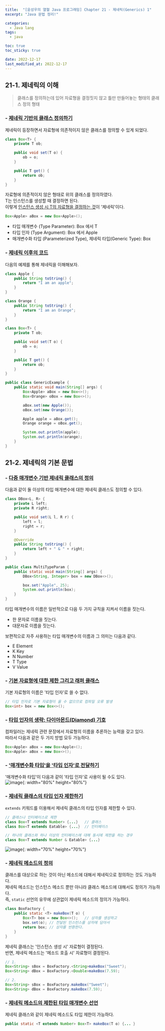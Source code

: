 ```yaml
---
title:  "[윤성우의 열혈 Java 프로그래밍] Chapter 21 - 제네릭(Generics) 1"
excerpt: "Java 문법 정리!"

categories:
  - Java lang
tags:
  - java

toc: true
toc_sticky: true

date: 2022-12-17
last_modified_at: 2022-12-17
---
```

## 21-1. 제네릭의 이해
> 클래스를 정의하는데 있어 자료형을 결정짓지 않고 틀만 만들어놓는 형태의 클래스 정의 형태


### - <u>제네릭 기반의 클래스 정의하기</u>
제네릭이 등장하면서 자료형에 의존적이지 않은 클래스를 정의할 수 있게 되었다.  

```java
class Box<T> {
    private T ob;

    public void set(T o) {
        ob = o;
    }

    public T get() {
        return ob;
    }
}
```
자료형에 의존적이지 않은 형태로 위의 클래스를 정의하였다.  
T는 인스턴스를 생성할 때 결정하면 된다.  
이렇게 <u>인스턴스 생성 시 T의 자료형을 결정하는 것</u>이 '제네릭'이다.  

```java
Box<Apple> aBox = new Box<Apple>();
```
- 타입 매개변수 (Type Parameter): Box<T> 에서 T
- 타입 인자 (Type Argument): Box<Apple> 에서 Apple
- 매개변수화 타입 (Parameterized Type), 제네릭 타입(Generic Type): Box<Apple>


### - <u>제네릭 이후의 코드</u>
다음의 예제를 통해 제네릭을 이해해보자.  
```java
class Apple {
    public String toString() {
        return "I am an apple";
    }
}

class Orange {
    public String toString() {
        return "I am an Orange";
    }
}

class Box<T> {
    private T ob;

    public void set(T o) {
        ob = o;
    }

    public T get() {
        return ob;
    }
}

public class GenericExample {
    public static void main(String[] args) {
        Box<Apple> aBox = new Box<>();
        Box<Orange> oBox = new Box<>();

        aBox.set(new Apple());
        oBox.set(new Orange());

        Apple apple = aBox.get();
        Orange orange = oBox.get();

        System.out.println(apple);
        System.out.println(orange);
    }
}
```


## 21-2. 제네릭의 기본 문법
### - <u>다중 매개변수 기반 제네릭 클래스의 정의</u>
다음과 같이 둘 이상의 타입 매개변수에 대한 제네릭 클래스도 정의할 수 있다.  
```java
class DBox<L, R> {
    private L left;
    private R right;

    public void set(L l, R r) {
        left = l;
        right = r;
    }

    @Override
    public String toString() {
        return left + " & " + right;
    }
}

public class MultiTypeParam {
    public static void main(String[] args) {
        DBox<String, Integer> box = new DBox<>();

        box.set("Apple", 25);
        System.out.println(box);
    }
}
```

타입 매개변수의 이름은 일반적으로 다음 두 가지 규칙을 지켜서 이름을 짓는다.  
- 한 문자로 이름을 짓는다.  
- 대문자로 이름을 짓는다.  

보편적으로 자주 사용하는 타입 매개변수의 이름과 그 의미는 다음과 같다.  
- E  Element  
- K  Key  
- N  Number  
- T  Type  
- V  Value  


### - <u>기본 자료형에 대한 제한 그리고 래퍼 클래스</u>
기본 자료형의 이름은 '타입 인자'로 쓸 수 없다.  
```java
// 타입 인자로 기본 자료형이 올 수 없으므로 컴파일 오류 발생
Box<int> box = new Box<>();
```


### - <u>타입 인자의 생략: 다이아몬드(Diamond) 기호</u>
컴파일러는 제네릭 관련 문장에서 자료형의 이름을 추론하는 능력을 갖고 있다.  
따라서 다음과 같은 두 가지 방법 모두 가능하다.  

```java
Box<Apple> aBox = new Box<Apple>();
Box<Apple> aBox = new Box<>();
```


### - <u>'매개변수화 타입'을 '타입 인자'로 전달하기</u>
'매개변수화 타입'이 다음과 같이 '타입 인자'로 사용이 될 수도 있다.  
![image](/assets/images/java-lang/21-1.png){: width="80%" height="80%"}<br>


### - <u>제네릭 클래스의 타입 인자 제한하기</u>
`extends` 키워드를 이용해서 제네릭 클래스의 타입 인자를 제한할 수 있다.  

```java
// 클래스나 인터페이스로 제한
class Box<T extends Number> {...}   // 클래스
class Box<T extends Eatable> {...}  // 인터페이스

// 하나의 클래스와 하나 이상의 인터페이스에 대해 동시에 제한을 하는 경우
class Box<T extends Number & Eatable> {...}
```

![image](/assets/images/java-lang/21-2.png){: width="70%" height="70%"}<br>


### - <u>제네릭 메소드의 정의</u>
클래스를 대상으로 하는 것이 아닌 메소드에 대해서 제네릭으로 정의하는 것도 가능하다.  
제네릭 메소드는 인스턴스 메소드 뿐만 아니라 클래스 메소드에 대해서도 정의가 가능하다.  
즉, `static` 선언의 유무에 상관없이 제네릭 메소드의 정의가 가능하다.  

```java
class BoxFactory {
    public static <T> makeBox(T o) {
        Box<T> box = new Box<>();   // 상자를 생성하고
        box.set(o); // 전달된 인스턴스를 상자에 담아서
        return box; // 상자를 반환한다.
    }
}
```

제네릭 클래스는 '인스턴스 생성 시' 자료형이 결정된다.  
반면, 제네릭 메소드는 '메소드 호출 시' 자료형이 결정된다.  

```java
// 1.
Box<String> sBox = BoxFactory.<String>makeBox("Sweet");
Box<String> dBox = BoxFactory.<Double>makeBox(7.59);

// 2.
Box<String> sBox = BoxFactory.makeBox("Sweet");
Box<String> dBox = BoxFactory.makeBox(7.59);
```


### - <u>제네릭 메소드의 제한된 타입 매개변수 선언</u>
제네릭 클래스와 같이 제네릭 메소드도 타입 제한이 가능하다.  
```java
public static <T extends Number> Box<T> makeBox(T o) {... }
```